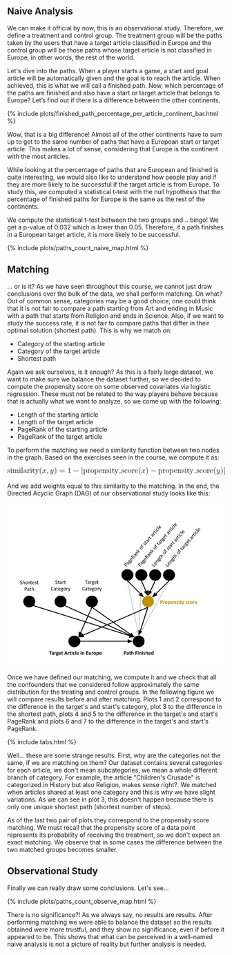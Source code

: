 ## Naive Analysis

We can make it official by now, this is an observational study. Therefore, we define a treatment and control group. The treatment group will be the paths taken by the users that have a target article classified in Europe and the control group will be those paths whose target article is not classified in Europe, in other words, the rest of the world. 

Let's dive into the paths. When a player starts a game, a start and goal article will be automatically given and the goal is to reach the article. When achieved, this is what we will call a finished path. Now, which percentage of the paths are finished and also have a start or target article that belongs to Europe? Let’s find out if there is a difference between the other continents.

{% include plots/finished_path_percentage_per_article_continent_bar.html %}

Wow, that is a big difference! Almost all of the other continents have to sum up to get to the same number of paths that have a European start or target article. This makes a lot of sense, considering that Europe is the continent with the most articles.

While looking at the percentage of paths that are European and finished is quite interesting, we would also like to understand how people play and if they are more likely to be successful if the target article is from Europe. To study this, we computed a statistical t-test with the null hypothesis that the percentage of finished paths for Europe is the same as the rest of the continents.

We compute the statistical t-test between the two groups and… bingo! We get a p-value of 0.032 which is lower than 0.05. Therefore, if a path finishes in a European target article, it is more likely to be successful.

{% include plots/paths_count_naive_map.html %}

## Matching

… or is it? As we have seen throughout this course, we cannot just draw conclusions over the bulk of the data, we shall perform matching. On what? Out of common sense, categories may be a good choice, one could think that it is not fair to compare a path starting from Art and ending in Music with a path that starts from Religion and ends in Science. Also, if we want to study the success rate, it is not fair to compare paths that differ in their optimal solution (shortest path). This is why we match on:

* Category of the starting article
* Category of the target article
* Shortest path

Again we ask ourselves, is it enough? As this is a fairly large dataset, we want to make sure we balance the dataset further, so we decided to compute the propensity score on some observed covariates via logistic regression. These must not be related to the way players behave because that is actually what we want to analyze, so we come up with the following:

* Length of the starting article
* Length of the target article
* PageRank of the starting article
* PageRank of the target article

To perform the matching we need a similarity function between two nodes in the graph. Based on the exercises seen in the course, we compute it as:

<div>
    <img src="/assets/img/equation.svg" />
</div>

And we add weights equal to this similarity to the matching. In the end, the Directed Acyclic Graph (DAG) of our observational study looks like this:
<div>
    <img src="/assets/img/DAG.jpeg" />
</div>

Once we have defined our matching, we compute it and we check that all the confounders that we considered follow approximately the same distribution for the treating and control groups. In the following figure we will compare results before and after matching. Plots 1 and 2 correspond to the difference in the target's and start's category, plot 3 to the difference in the shortest path, plots 4 and 5 to the difference in the target's and start's PageRank and plots 6 and 7 to the difference in the target's and start's PageRank. 

{% include tabs.html %}

Well... these are some strange results. First, why are the categories not the same, if we are matching on them? Our dataset contains several categories for each article, we don't mean subcategories, we mean a whole different branch of category. For example, the article "Children's Crusade" is categorized in History but also Religion, makes sense right?. We matched when articles shared at least one category and this is why we have slight variations. As we can see in plot 3, this doesn't happen because there is only one unique shortest path (shortest number of steps).

As of the last two pair of plots they correspond to the propensity score matching. We must recall that the propensity score of a data point represents its probability of receiving the treatment, so we don't expect an exact matching. We observe that in some cases the difference between the two matched groups becomes smaller.

## Observational Study

Finally we can really draw some conclusions. Let's see…

{% include plots/paths_count_observe_map.html %}

There is no significance?! As we always say, no results are results. After performing matching we were able to balance the dataset so the results obtained were more trustful, and they show no significance, even if before it appeared to be. This shows that what can be perceived in a well-named naive analysis is not a picture of reality but further analysis is needed.